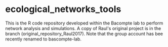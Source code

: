 # ecological_networks_tools
This is the R code repository developed within the Bacompte lab to perform network analysis and simulations. 
A copy of Raul's  original project is in the branch (original_repository_Raul2017). Note that the group account has bee recently renamed to bascompte-lab. 
 
